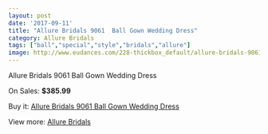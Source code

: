 ```yaml
---
layout: post
date: '2017-09-11'
title: "Allure Bridals 9061  Ball Gown Wedding Dress"
category: Allure Bridals
tags: ["ball","special","style","bridals","allure"]
image: http://www.eudances.com/228-thickbox_default/allure-bridals-9061-ball-gown-wedding-dress.jpg
---
```

Allure Bridals 9061  Ball Gown Wedding Dress

On Sales: **$385.99**
<a href="https://www.eudances.com/en/allure-bridals/71-allure-bridals-9061-ball-gown-wedding-dress.html"><amp-img layout="responsive" width="600" height="600" src="//www.eudances.com/228-thickbox_default/allure-bridals-9061-ball-gown-wedding-dress.jpg" alt="Allure Bridals 9061  Ball Gown Wedding Dress 0" /></a>
<a href="https://www.eudances.com/en/allure-bridals/71-allure-bridals-9061-ball-gown-wedding-dress.html"><amp-img layout="responsive" width="600" height="600" src="//www.eudances.com/232-thickbox_default/allure-bridals-9061-ball-gown-wedding-dress.jpg" alt="Allure Bridals 9061  Ball Gown Wedding Dress 1" /></a>
<a href="https://www.eudances.com/en/allure-bridals/71-allure-bridals-9061-ball-gown-wedding-dress.html"><amp-img layout="responsive" width="600" height="600" src="//www.eudances.com/231-thickbox_default/allure-bridals-9061-ball-gown-wedding-dress.jpg" alt="Allure Bridals 9061  Ball Gown Wedding Dress 2" /></a>
<a href="https://www.eudances.com/en/allure-bridals/71-allure-bridals-9061-ball-gown-wedding-dress.html"><amp-img layout="responsive" width="600" height="600" src="//www.eudances.com/230-thickbox_default/allure-bridals-9061-ball-gown-wedding-dress.jpg" alt="Allure Bridals 9061  Ball Gown Wedding Dress 3" /></a>
<a href="https://www.eudances.com/en/allure-bridals/71-allure-bridals-9061-ball-gown-wedding-dress.html"><amp-img layout="responsive" width="600" height="600" src="//www.eudances.com/229-thickbox_default/allure-bridals-9061-ball-gown-wedding-dress.jpg" alt="Allure Bridals 9061  Ball Gown Wedding Dress 4" /></a>

Buy it: [Allure Bridals 9061  Ball Gown Wedding Dress](https://www.eudances.com/en/allure-bridals/71-allure-bridals-9061-ball-gown-wedding-dress.html "Allure Bridals 9061  Ball Gown Wedding Dress")

View more: [Allure Bridals](https://www.eudances.com/en/2-allure-bridals "Allure Bridals")